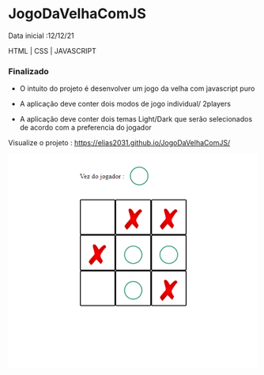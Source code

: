 # JogoDaVelhaComJS
Data inicial :12/12/21

HTML | CSS | JAVASCRIPT


### Finalizado

- O intuito do projeto é desenvolver um jogo da velha com javascript puro

- A aplicação deve conter dois modos de jogo individual/ 2players

- A aplicação deve conter dois temas Light/Dark que serão selecionados de acordo com a preferencia do jogador

Visualize o projeto : https://elias2031.github.io/JogoDaVelhaComJS/ 

<img src="imagens/jogo_da_ velha.png">
